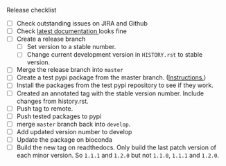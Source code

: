 Release checklist
- [ ] Check outstanding issues on JIRA and Github
- [ ] Check [latest documentation
](https://pytest-workflow.readthedocs.io/en/latest/) looks fine
- [ ] Create a release branch 
  - [ ] Set version to a stable number.
  - [ ] Change current development version in `HISTORY.rst` to stable version.
- [ ] Merge the release branch into `master`
- [ ] Create a test pypi package from the master branch. ([Instructions.](
https://packaging.python.org/tutorials/packaging-projects/#generating-distribution-archives
))
- [ ] Install the packages from the test pypi repository to see if they work.
- [ ] Created an annotated tag with the stable version number. Include changes 
from history.rst.
- [ ] Push tag to remote.
- [ ] Push tested packages to pypi
- [ ] merge `master` branch back into `develop`.
- [ ] Add updated version number to develop
- [ ] Update the package on bioconda
- [ ] Build the new tag on readthedocs. Only build the last patch version of
each minor version. So `1.1.1` and `1.2.0` but not `1.1.0`, `1.1.1` and `1.2.0`.